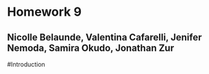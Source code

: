 # Homework 9
## Nicolle Belaunde, Valentina Cafarelli, Jenifer Nemoda, Samira Okudo, Jonathan Zur

#Introduction